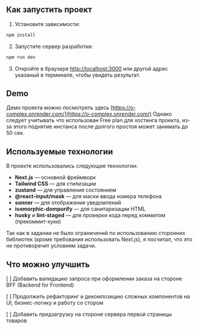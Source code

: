 ## Как запустить проект

1. Установите зависимости:

```bash
npm install
```

2. Запустите сервер разработки:

```bash
npm run dev
```

3. Откройте в браузере [http://localhost:3000](http://localhost:3000) или другой адрес указаный в терминале, чтобы увидеть результат.

## Demo

Демо проекта можно посмотреть здесь [https://o-complex.onrender.com/](https://o-complex.onrender.com/)
Однако следует учитывать что использован Free plan для хостинга проекта, из-за этого поднятие инстанса после долгого простоя может занимать до 50 сек.

## Используемые технологии

В проекте использовались следующие технологии:

- **Next.js** — основной фреймворк
- **Tailwind CSS** — для стилизации
- **zustand** — для управления состоянием
- **@react-input/mask** — для маски ввода номера телефона
- **sonner** — для отображения уведомлений
- **isomorphic-dompurify** — для санитаризации HTML
- **husky** и **lint-staged** — для проверки кода перед коммитом (прекоммит-хуки)

Так как в задании не было ограничений по использованию сторонних библиотек (кроме требования использовать Next.js), я посчитал, что это не противоречит условиям задачи.

## Что можно улучшить

[ ] Добавить валидацию запроса при оформлении заказа на стороне BFF (Backend for Frontend)

[ ] Продолжить рефакторинг и декомпозицию сложных компонентов на UI, бизнес-логику и работу со стором

[ ] Добавить предзагрузку на стороне сервера первой страницы товаров
